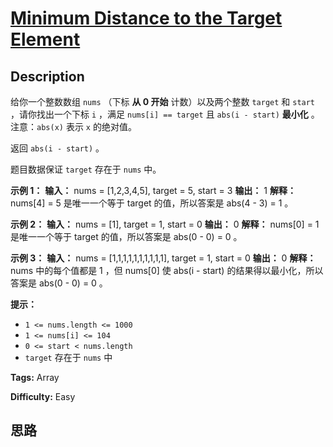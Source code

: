 # [Minimum Distance to the Target Element][title]

## Description

给你一个整数数组 `nums` （下标 **从 0 开始** 计数）以及两个整数 `target` 和 `start` ，请你找出一个下标 `i` ，满足
`nums[i] == target` 且 `abs(i - start)` **最小化** 。注意：`abs(x)` 表示 `x` 的绝对值。

返回 `abs(i - start)` 。

题目数据保证 `target` 存在于 `nums` 中。

**示例 1：**
            **输入：** nums = [1,2,3,4,5], target = 5, start = 3    **输出：** 1    **解释：** nums[4] = 5 是唯一一个等于 target 的值，所以答案是 abs(4 - 3) = 1 。    

**示例 2：**
            **输入：** nums = [1], target = 1, start = 0    **输出：** 0    **解释：** nums[0] = 1 是唯一一个等于 target 的值，所以答案是 abs(0 - 0) = 0 。    

**示例 3：**
            **输入：** nums = [1,1,1,1,1,1,1,1,1,1], target = 1, start = 0    **输出：** 0    **解释：** nums 中的每个值都是 1 ，但 nums[0] 使 abs(i - start) 的结果得以最小化，所以答案是 abs(0 - 0) = 0 。    

**提示：**

  * `1 <= nums.length <= 1000`
  * `1 <= nums[i] <= 104`
  * `0 <= start < nums.length`
  * `target` 存在于 `nums` 中


**Tags:** Array

**Difficulty:** Easy

## 思路

[title]: https://leetcode-cn.com/problems/minimum-distance-to-the-target-element

